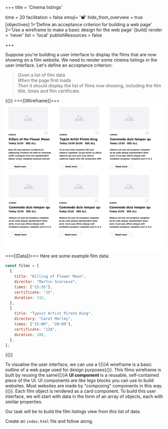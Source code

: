 +++
title = 'Cinema listings'

time = 20
facilitation = false
emoji= '📽️'
hide_from_overview = true
[objectives]
    1='Define an acceptance criterion for building a web page'
    2='Use a wireframe to make a basic design for the web page'
[build]
  render = 'never'
  list = 'local'
  publishResources = false

+++

Suppose you're building a user interface to display the films that are now showing on a film website. We need to render some cinema listings in the user interface. Let's define an acceptance criterion:

> _Given_ a list of film data  
> _When_ the page first loads  
> _Then_ it should display the list of films now showing, including the film title, times and film certificate.

{{<tabs name="wireframe and data structure">}}
===[[Wireframe]]===
![film-cards](film-cards.png "A grid of cards displaying film information")
===[[Data]]===
Here are some example film data:

```js
const films = [
  {
    title: "Killing of Flower Moon",
    director: "Martin Scorsese",
    times: ["15:35"],
    certificate: "15",
    duration: 112,
  },
  {
    title: "Typist Artist Pirate King",
    directory: "Carol Morley",
    times: ["15:00", "20:00"],
    certificate: "12A",
    duration: 108,
  },
];
```

{{</tabs>}}

To visualise the user interface, we can use a {{<tooltip title="wireframe">}}A wireframe is a basic outline of a web page used for design purposes{{</tooltip>}}. This films wireframe is built by reusing the same{{<tooltip title="UI component">}}A **UI component** is a reusable, self-contained piece of the UI. UI components are like lego blocks you can use to build websites. Most websites are made by "composing" components in this way.{{</tooltip>}}. Each film object is rendered as a card component. To build this user interface, we will start with data in the form of an array of objects, each with similar properties.

Our task will be to build the film listings view from this list of data.

Create an `index.html` file and follow along.
